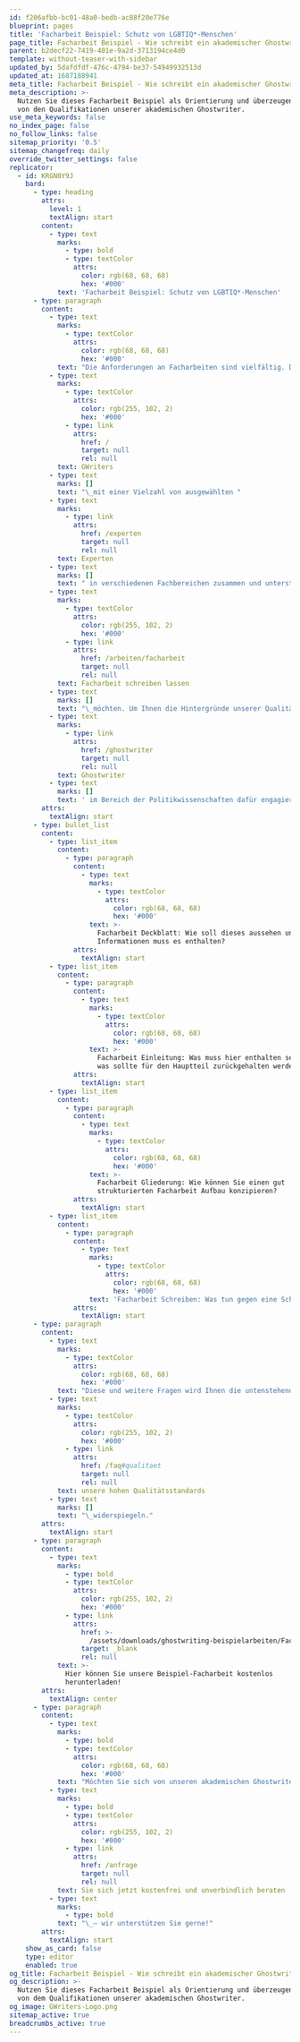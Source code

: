 ```yaml
---
id: f206afbb-bc01-48a0-bedb-ac88f20e776e
blueprint: pages
title: 'Facharbeit Beispiel: Schutz von LGBTIQ*-Menschen'
page_title: Facharbeit Beispiel - Wie schreibt ein akademischer Ghostwriter?
parent: b2decf22-7419-401e-9a2d-3713194ce4d0
template: without-teaser-with-sidebar
updated_by: 5dafdfdf-476c-4794-be37-54949932513d
updated_at: 1687188941
meta_title: Facharbeit Beispiel - Wie schreibt ein akademischer Ghostwriter?
meta_description: >-
  Nutzen Sie dieses Facharbeit Beispiel als Orientierung und überzeugen Sie sich
  von den Qualifikationen unserer akademischen Ghostwriter.
use_meta_keywords: false
no_index_page: false
no_follow_links: false
sitemap_priority: '0.5'
sitemap_changefreq: daily
override_twitter_settings: false
replicator:
  - id: KRGN0Y9J
    bard:
      - type: heading
        attrs:
          level: 1
          textAlign: start
        content:
          - type: text
            marks:
              - type: bold
              - type: textColor
                attrs:
                  color: rgb(68, 68, 68)
                  hex: '#000'
            text: 'Facharbeit Beispiel: Schutz von LGBTIQ*-Menschen'
      - type: paragraph
        content:
          - type: text
            marks:
              - type: textColor
                attrs:
                  color: rgb(68, 68, 68)
                  hex: '#000'
            text: "Die Anforderungen an Facharbeiten sind vielfältig. Daher arbeiten wir bei\_"
          - type: text
            marks:
              - type: textColor
                attrs:
                  color: rgb(255, 102, 2)
                  hex: '#000'
              - type: link
                attrs:
                  href: /
                  target: null
                  rel: null
            text: GWriters
          - type: text
            marks: []
            text: "\_mit einer Vielzahl von ausgewählten "
          - type: text
            marks:
              - type: link
                attrs:
                  href: /experten
                  target: null
                  rel: null
            text: Experten
          - type: text
            marks: []
            text: " in verschiedenen Fachbereichen zusammen und unterstützen alle Kunden, die sich eine Mustervorlagen für Ihre Abschluss- oder auch\_"
          - type: text
            marks:
              - type: textColor
                attrs:
                  color: rgb(255, 102, 2)
                  hex: '#000'
              - type: link
                attrs:
                  href: /arbeiten/facharbeit
                  target: null
                  rel: null
            text: Facharbeit schreiben lassen
          - type: text
            marks: []
            text: "\_möchten. Um Ihnen die Hintergründe unserer Qualitätsversprechen anschaulich zu demonstrieren, haben wir einen unserer besten akademischen "
          - type: text
            marks:
              - type: link
                attrs:
                  href: /ghostwriter
                  target: null
                  rel: null
            text: Ghostwriter
          - type: text
            marks: []
            text: ' im Bereich der Politikwissenschaften dafür engagiert, ein ansprechendes Facharbeit Beispiel für Sie zu erstellen. Dies dient nicht nur dazu, Ihnen unser wissenschaftliches Arbeitsniveau und unsere hohen Standards zu demonstrieren, sondern auch dazu, all unseren Nutzern eine Hilfestellung anzubieten, um ihnen das Schreiben der eigenen Facharbeit zu erleichtern. Zudem möchten wir mit dieser Muster Facharbeit auch einige häufig gestellte Fragen beantworten, die viele unserer Nutzer interessieren:'
        attrs:
          textAlign: start
      - type: bullet_list
        content:
          - type: list_item
            content:
              - type: paragraph
                content:
                  - type: text
                    marks:
                      - type: textColor
                        attrs:
                          color: rgb(68, 68, 68)
                          hex: '#000'
                    text: >-
                      Facharbeit Deckblatt: Wie soll dieses aussehen und welche
                      Informationen muss es enthalten?
                attrs:
                  textAlign: start
          - type: list_item
            content:
              - type: paragraph
                content:
                  - type: text
                    marks:
                      - type: textColor
                        attrs:
                          color: rgb(68, 68, 68)
                          hex: '#000'
                    text: >-
                      Facharbeit Einleitung: Was muss hier enthalten sein und
                      was sollte für den Hauptteil zurückgehalten werden?
                attrs:
                  textAlign: start
          - type: list_item
            content:
              - type: paragraph
                content:
                  - type: text
                    marks:
                      - type: textColor
                        attrs:
                          color: rgb(68, 68, 68)
                          hex: '#000'
                    text: >-
                      Facharbeit Gliederung: Wie können Sie einen gut
                      strukturierten Facharbeit Aufbau konzipieren?
                attrs:
                  textAlign: start
          - type: list_item
            content:
              - type: paragraph
                content:
                  - type: text
                    marks:
                      - type: textColor
                        attrs:
                          color: rgb(68, 68, 68)
                          hex: '#000'
                    text: 'Facharbeit Schreiben: Was tun gegen eine Schreibblockade?'
                attrs:
                  textAlign: start
      - type: paragraph
        content:
          - type: text
            marks:
              - type: textColor
                attrs:
                  color: rgb(68, 68, 68)
                  hex: '#000'
            text: "Diese und weitere Fragen wird Ihnen die untenstehende Muster Facharbeit beantworten und gleichzeitig als exzellentes Beispiel\_"
          - type: text
            marks:
              - type: textColor
                attrs:
                  color: rgb(255, 102, 2)
                  hex: '#000'
              - type: link
                attrs:
                  href: /faq#qualitaet
                  target: null
                  rel: null
            text: unsere hohen Qualitätsstandards
          - type: text
            marks: []
            text: "\_widerspiegeln."
        attrs:
          textAlign: start
      - type: paragraph
        content:
          - type: text
            marks:
              - type: bold
              - type: textColor
                attrs:
                  color: rgb(255, 102, 2)
                  hex: '#000'
              - type: link
                attrs:
                  href: >-
                    /assets/downloads/ghostwriting-beispielarbeiten/Facharbeit-Beispiel-Politikwissenschaften-Menschenrecht-zum-Schutz-von-LGBTIQ-Menschen-2.pdf
                  target: _blank
                  rel: null
            text: >-
              Hier können Sie unsere Beispiel-Facharbeit kostenlos
              herunterladen!
        attrs:
          textAlign: center
      - type: paragraph
        content:
          - type: text
            marks:
              - type: bold
              - type: textColor
                attrs:
                  color: rgb(68, 68, 68)
                  hex: '#000'
            text: "Möchten Sie sich von unseren akademischen Ghostwritern eine Mustervorlage für Ihre Facharbeit schreiben lassen? Während unsere Experten diese Facharbeit Mustervorlage für Sie anfertigen werden Sie von unserem freundlichen Team betreut und erhalten einen persönlichen Projektmanager, damit Sie während jeder Phase des Projekts ein gutes Gefühl haben. Lassen\_"
          - type: text
            marks:
              - type: bold
              - type: textColor
                attrs:
                  color: rgb(255, 102, 2)
                  hex: '#000'
              - type: link
                attrs:
                  href: /anfrage
                  target: null
                  rel: null
            text: Sie sich jetzt kostenfrei und unverbindlich beraten
          - type: text
            marks:
              - type: bold
            text: "\_– wir unterstützen Sie gerne!"
        attrs:
          textAlign: start
    show_as_card: false
    type: editor
    enabled: true
og_title: Facharbeit Beispiel - Wie schreibt ein akademischer Ghostwriter?
og_description: >-
  Nutzen Sie dieses Facharbeit Beispiel als Orientierung und überzeugen Sie sich
  von dem Qualifikationen unserer akademischen Ghostwriter.
og_image: GWriters-Logo.png
sitemap_active: true
breadcrumbs_active: true
---
```

